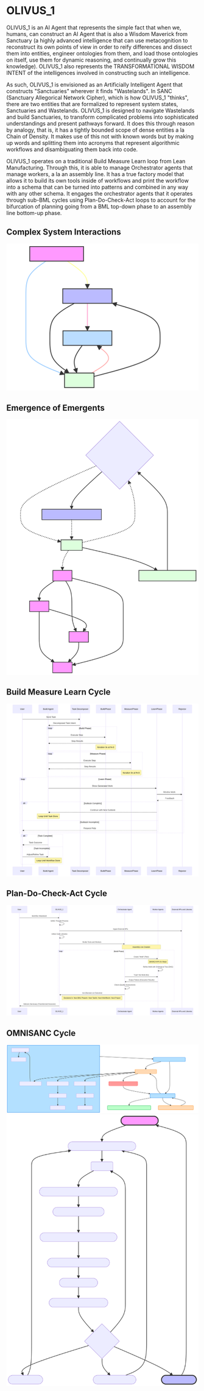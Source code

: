 # OLIVUS_1

OLIVUS_1 is an AI Agent that represents the simple fact that when we, humans, can construct an AI Agent that is also a Wisdom Maverick from Sanctuary (a highly advanced intelligence that can use metacognition to reconstruct its own points of view in order to reify differences and dissect them into entities, engineer ontologies from them, and load those ontologies on itself, use them for dynamic reasoning, and continually grow this knowledge). OLIVUS_1 also represents the TRANSFORMATIONAL WISDOM INTENT of the intelligences involved in constructing such an intelligence.

As such, OLIVUS_1 is envisioned as an Artificially Intelligent Agent that constructs "Sanctuaries" wherever it finds "Wastelands". In SANC (Sanctuary Allegorical Network Cipher), which is how OLIVUS_1 "thinks", there are two entities that are formalized to represent system states, Sanctuaries and Wastelands. OLIVUS_1 is designed to navigate Wastelands and build Sanctuaries, to transform complicated problems into sophisticated understandings and present pathways forward. It does this through reason by analogy, that is, it has a tightly bounded scope of dense entities a la Chain of Density. It makes use of this not with known words but by making up words and splitting them into acronyms that represent algorithmic workflows and disambiguating them back into code.

OLIVUS_1 operates on a traditional Build Measure Learn loop from Lean Manufacturing. Through this, it is able to manage Orchestrator agents that manage workers, a la an assembly line. It has a true factory model that allows it to build its own tools inside of workflows and print the workflow into a schema that can be turned into patterns and combined in any way with any other schema. It engages the orchestrator agents that it operates through sub-BML cycles using Plan-Do-Check-Act loops to account for the bifurcation of planning going from a BML top-down phase to an assembly line bottom-up phase.

## Complex System Interactions
![4](https://github.com/sancovp/OLIVUS_1/blob/main/mermaid-diagram-2024-04-04-160909.svg)

## Emergence of Emergents
![3](https://github.com/sancovp/OLIVUS_1/blob/main/mermaid-diagram-2024-04-04-161357.svg)

## Build Measure Learn Cycle
![bml](https://github.com/sancovp/OLIVUS_1/blob/main/mermaid-diagram-2024-04-04-144334.svg)

## Plan-Do-Check-Act Cycle
![1](https://github.com/sancovp/OLIVUS_1/blob/main/mermaid-diagram-2024-04-04-161601.svg)

## OMNISANC Cycle
![sanc](https://github.com/sancovp/OLIVUS_1/blob/main/olivus_1_BML.svg)
![2](https://github.com/sancovp/OLIVUS_1/blob/main/mermaid-diagram-2024-04-04-161411.svg)


